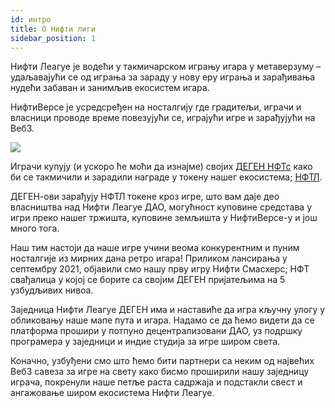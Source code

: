 ```yaml
---
id: интро
title: О Нифти лиги
sidebar_position: 1
---
```


Нифти Леагуе је водећи у такмичарском игрању игара у метаверзуму – удаљавајући се од играња за зараду у нову еру играња и зарађивања нудећи забаван и занимљив екосистем игара.

НифтиВерсе је усредсређен на носталгију где градитељи, играчи и власници проводе време повезујући се, играјући игре и зарађујући на Веб3.

![](/img/story.gif)

Играчи купују (и ускоро ће моћи да изнајме) својих [ДЕГЕН НФТс](https://opensea.io/collection/niftydegen) како би се такмичили и зарадили награде у токену нашег екосистема; [НФТЛ](https://www.coingecko.com/en/coins/nifty-league).

ДЕГЕН-ови зарађују НФТЛ токене кроз игре, што вам даје део власништва над Нифти Леагуе ДАО, могућност куповине средстава у игри преко нашег тржишта, куповине земљишта у НифтиВерсе-у и још много тога.

Наш тим настоји да наше игре учини веома конкурентним и пуним носталгије из мирних дана ретро игара! Приликом лансирања у септембру 2021, објавили смо нашу прву игру Нифти Смасхерс; НФТ свађалица у којој се борите са својим ДЕГЕН пријатељима на 5 узбудљивих нивоа.

Заједница Нифти Леагуе ДЕГЕН има и наставиће да игра кључну улогу у обликовању наше мапе пута и игара. Надамо се да ћемо видети да се платформа прошири у потпуно децентрализовани ДАО, уз подршку програмера у заједници и индие студија за игре широм света.

Коначно, узбуђени смо што ћемо бити партнери са неким од највећих Веб3 савеза за игре на свету како бисмо проширили нашу заједницу играча, покренули наше петље раста садржаја и подстакли свест и ангажовање широм екосистема Нифти Леагуе.
